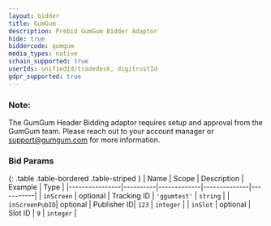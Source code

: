 ```yaml
---
layout: bidder
title: GumGum
description: Prebid GumGum Bidder Adaptor
hide: true
biddercode: gumgum
media_types: native
schain_supported: true
userIds: unifiedId/tradedesk, digitrustId
gdpr_supported: true
---
```


### Note:

The GumGum Header Bidding adaptor requires setup and approval from the GumGum
team. Please reach out to your account manager or <support@gumgum.com> for more
information.

### Bid Params

{: .table .table-bordered .table-striped }
| Name           | Scope    | Description | Example      | Type      |
|----------------|----------|-------------|--------------|-----------|
| `inScreen`     | optional | Tracking ID | `'ggumtest'` | `string`  |
| `inScreenPubID`| optional | Publisher ID| `123`        | `integer` |
| `inSlot`       | optional | Slot ID     | `9`          | `integer` |
